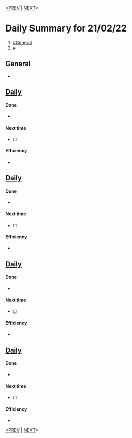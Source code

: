 [<PREV](16.02.22.md)     |    [NEXT](15.02.22.md)>
# Daily Summary for 21/02/22
1. [#General](#General)
2. [#](#)

## General
* 

## [Daily](.md)
#### Done
* 

#### Next time
- [ ] 

#### Efficiency
* 

## [Daily](.md)
#### Done
* 

#### Next time
- [ ] 

#### Efficiency
* 


## [Daily](.md)
#### Done
* 

#### Next time
- [ ] 

#### Efficiency
* 
## [Daily](.md)
#### Done
* 
#### Next time
- [ ] 

#### Efficiency
* 


[<PREV](16.02.22.md)     |    [NEXT](15.02.22.md)>